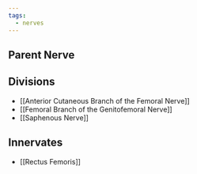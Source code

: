 ```yaml
---
tags:
  - nerves
---
```


## Parent Nerve


## Divisions
- [[Anterior Cutaneous Branch of the Femoral Nerve]]
- [[Femoral Branch of the Genitofemoral Nerve]]
- [[Saphenous Nerve]]
## Innervates
- [[Rectus Femoris]]

